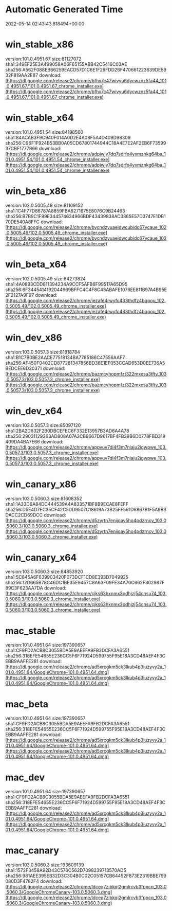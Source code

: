 # Automatic Generated Time
2022-05-14 02:43:43.818494+00:00

# win_stable_x86
version:101.0.4951.67
size:81127072
sha1:349EF25E3A499058A06F65155ABB42C5416C03AE
sha256:A562F088EB66259EACD57D1C6E1F29FDD26F470661223639DE5932F819AA2E87
download:[https://dl.google.com/release2/chrome/bfhx7c47wivyu6dycwznz5fa44_101.0.4951.67/101.0.4951.67_chrome_installer.exe](https://dl.google.com/release2/chrome/bfhx7c47wivyu6dycwznz5fa44_101.0.4951.67/101.0.4951.67_chrome_installer.exe)

# win_stable_x64
version:101.0.4951.54
size:84198560
sha1:84ACAB3F9C940F014A0D2E4A08F5A4D409D98309
sha256:C96F1F924B53BB0A05CD67801744944C18A4E7E2AF2EB6F7359937CBF1777B66
download:[https://dl.google.com/release2/chrome/adpjwjv7dq7sdrfx4yxmznkg64ba_101.0.4951.54/101.0.4951.54_chrome_installer.exe](https://dl.google.com/release2/chrome/adpjwjv7dq7sdrfx4yxmznkg64ba_101.0.4951.54/101.0.4951.54_chrome_installer.exe)

# win_beta_x86
version:102.0.5005.49
size:81109152
sha1:1C4F77D86787A8859FBA6271675E8076C9B24463
sha256:B7B9C1F99E344574634966BDF43439838AC3865E57D3747E1DB170DE540A8FFC
download:[https://dl.google.com/release2/chrome/bycndzyuaeidwcubidc67ycaue_102.0.5005.49/102.0.5005.49_chrome_installer.exe](https://dl.google.com/release2/chrome/bycndzyuaeidwcubidc67ycaue_102.0.5005.49/102.0.5005.49_chrome_installer.exe)

# win_beta_x64
version:102.0.5005.49
size:84273824
sha1:4A0893CDD811394234A9CCF5AFB6F99517A65D95
sha256:6F3445414192044969BFFC4C4F8C43ABAFE1076EE811B97A4B95E2F2127A9F97
download:[https://dl.google.com/release2/chrome/iezafe4rwyfc433thdfz4bqpou_102.0.5005.49/102.0.5005.49_chrome_installer.exe](https://dl.google.com/release2/chrome/iezafe4rwyfc433thdfz4bqpou_102.0.5005.49/102.0.5005.49_chrome_installer.exe)

# win_dev_x86
version:103.0.5057.3
size:81818784
sha1:B1C7B0BE2AACE77518134BA7785186C47556AAF7
sha256:AF450F0402CD877281347856BD36E1EF053CCAD653D0EE736A5BEDCEE6D30371
download:[https://dl.google.com/release2/chrome/bazmcyhopmfzt322mxesa3tfty_103.0.5057.3/103.0.5057.3_chrome_installer.exe](https://dl.google.com/release2/chrome/bazmcyhopmfzt322mxesa3tfty_103.0.5057.3/103.0.5057.3_chrome_installer.exe)

# win_dev_x64
version:103.0.5057.3
size:85097120
sha1:2BA2D632F2B0DBCEFEC6F332E13957B3AD6A4A78
sha256:29031129363AD808A07A2CB9667D9617BF4FB39B6D0778FBD319409DA4BA7E66
download:[https://dl.google.com/release2/chrome/appvuv7di4f3m7niaju2igwpwe_103.0.5057.3/103.0.5057.3_chrome_installer.exe](https://dl.google.com/release2/chrome/appvuv7di4f3m7niaju2igwpwe_103.0.5057.3/103.0.5057.3_chrome_installer.exe)

# win_canary_x86
version:103.0.5060.3
size:81608352
sha1:1A33D6A84DC444539A4A833571BF8B9ECAE8FEFF
sha256:D5E4D7EC35CF42C5DD9507C18619A73B25FF561D6867B1F5A9B3DACC2CD69DCC
download:[https://dl.google.com/release2/chrome/d5zyrtn7enijoay5ho4pdzrncy_103.0.5060.3/103.0.5060.3_chrome_installer.exe](https://dl.google.com/release2/chrome/d5zyrtn7enijoay5ho4pdzrncy_103.0.5060.3/103.0.5060.3_chrome_installer.exe)

# win_canary_x64
version:103.0.5060.3
size:84853920
sha1:5C845A6F639903420F073DCF1CD8E393D7049925
sha256:12D665B78C46DC1BE35E9457C8A63F09FE34A70C662F302987F89C3F623AA7DA
download:[https://dl.google.com/release2/chrome/cjks63hxnmx3odhjzj54cnsu74_103.0.5060.3/103.0.5060.3_chrome_installer.exe](https://dl.google.com/release2/chrome/cjks63hxnmx3odhjzj54cnsu74_103.0.5060.3/103.0.5060.3_chrome_installer.exe)

# mac_stable
version:101.0.4951.64
size:197390657
sha1:CF9FD2ACB8C3055BDA5E9AEEFA9FB2DCFA3A6551
sha256:318EFE54655E236CC5F6F71924D599755F95E18A3CD48AEF4F3CEBB9AAFFE281
download:[https://dl.google.com/release2/chrome/ad5xrcgkm5ck3lkub4p3iuzyvy2a_101.0.4951.64/GoogleChrome-101.0.4951.64.dmg](https://dl.google.com/release2/chrome/ad5xrcgkm5ck3lkub4p3iuzyvy2a_101.0.4951.64/GoogleChrome-101.0.4951.64.dmg)

# mac_beta
version:101.0.4951.64
size:197390657
sha1:CF9FD2ACB8C3055BDA5E9AEEFA9FB2DCFA3A6551
sha256:318EFE54655E236CC5F6F71924D599755F95E18A3CD48AEF4F3CEBB9AAFFE281
download:[https://dl.google.com/release2/chrome/ad5xrcgkm5ck3lkub4p3iuzyvy2a_101.0.4951.64/GoogleChrome-101.0.4951.64.dmg](https://dl.google.com/release2/chrome/ad5xrcgkm5ck3lkub4p3iuzyvy2a_101.0.4951.64/GoogleChrome-101.0.4951.64.dmg)

# mac_dev
version:101.0.4951.64
size:197390657
sha1:CF9FD2ACB8C3055BDA5E9AEEFA9FB2DCFA3A6551
sha256:318EFE54655E236CC5F6F71924D599755F95E18A3CD48AEF4F3CEBB9AAFFE281
download:[https://dl.google.com/release2/chrome/ad5xrcgkm5ck3lkub4p3iuzyvy2a_101.0.4951.64/GoogleChrome-101.0.4951.64.dmg](https://dl.google.com/release2/chrome/ad5xrcgkm5ck3lkub4p3iuzyvy2a_101.0.4951.64/GoogleChrome-101.0.4951.64.dmg)

# mac_canary
version:103.0.5060.3
size:193609139
sha1:1572F3458A92D43C576C562D7098239713570AD5
sha256:981AEE395EB32D3C304B0C02C05157CB64452F873E2319BBE799080D3F4782F4
download:[https://dl.google.com/release2/chrome/ldceq7zibkqi2gmlrcvb3fppcq_103.0.5060.3/GoogleChromeCanary-103.0.5060.3.dmg](https://dl.google.com/release2/chrome/ldceq7zibkqi2gmlrcvb3fppcq_103.0.5060.3/GoogleChromeCanary-103.0.5060.3.dmg)

